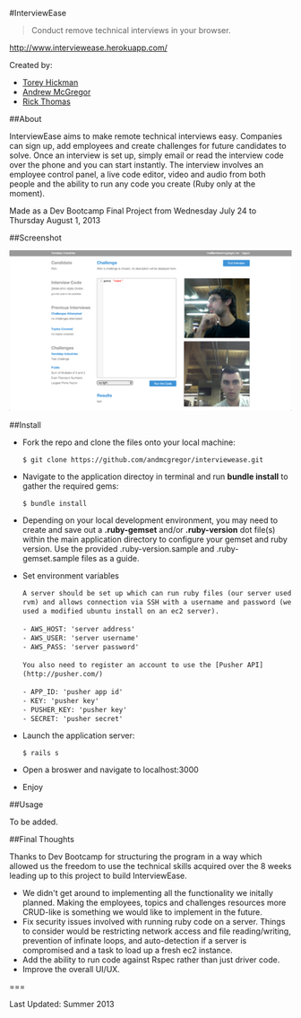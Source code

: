 #InterviewEase
> Conduct remove technical interviews in your browser.

<http://www.interviewease.herokuapp.com/>

Created by:

- [Torey Hickman](https://github.com/toreyhickman)
- [Andrew McGregor](https://github.com/andmcgregor)
- [Rick Thomas](https://github.com/agentutah)

##About

InterviewEase aims to make remote technical interviews easy. Companies can sign up, add employees and create challenges for future candidates to solve. Once an interview is set up, simply email or read the interview code over the phone and you can start instantly. The interview involves an employee control panel, a live code editor, video and audio from both people and the ability to run any code you create (Ruby only at the moment).

Made as a Dev Bootcamp Final Project from Wednesday July 24 to Thursday August 1, 2013

##Screenshot

![InterviewEase](/interviewease.png)

##Install

- Fork the repo and clone the files onto your local machine:

      $ git clone https://github.com/andmcgregor/interviewease.git

- Navigate to the application directoy in terminal and run **bundle install** to gather the required gems:

      $ bundle install

- Depending on your local development environment, you may need to create and save out a **.ruby-gemset** and/or **.ruby-version** dot file(s) within the main application directory to configure your gemset and ruby version. Use the provided .ruby-version.sample and .ruby-gemset.sample files as a guide.

- Set environment variables

      A server should be set up which can run ruby files (our server used rvm) and allows connection via SSH with a username and password (we used a modified ubuntu install on an ec2 server).

      - AWS_HOST: 'server address'
      - AWS_USER: 'server username'
      - AWS_PASS: 'server password'

      You also need to register an account to use the [Pusher API](http://pusher.com/)

      - APP_ID: 'pusher app id'
      - KEY: 'pusher key'
      - PUSHER_KEY: 'pusher key'
      - SECRET: 'pusher secret'

- Launch the application server:

      $ rails s

- Open a broswer and navigate to localhost:3000

- Enjoy

##Usage

To be added.

##Final Thoughts

Thanks to Dev Bootcamp for structuring the program in a way which allowed us the freedom to use the technical skills acquired over the 8 weeks leading up to this project to build InterviewEase.

- We didn't get around to implementing all the functionality we initally planned. Making the employees, topics and challenges resources more CRUD-like is something we would like to implement in the future.
- Fix security issues involved with running ruby code on a server. Things to consider would be restricting network access and file reading/writing, prevention of infinate loops, and auto-detection if a server is compromised and a task to load up a fresh ec2 instance.
- Add the ability to run code against Rspec rather than just driver code.
- Improve the overall UI/UX.

===

Last Updated: Summer 2013
